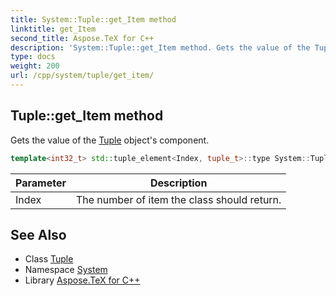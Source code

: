 ```yaml
---
title: System::Tuple::get_Item method
linktitle: get_Item
second_title: Aspose.TeX for C++
description: 'System::Tuple::get_Item method. Gets the value of the Tuple object''s component in C++.'
type: docs
weight: 200
url: /cpp/system/tuple/get_item/
---
```

## Tuple::get_Item method


Gets the value of the [Tuple](../) object's component.

```cpp
template<int32_t> std::tuple_element<Index, tuple_t>::type System::Tuple<Args>::get_Item() const
```


| Parameter | Description |
| --- | --- |
| Index | The number of item the class should return. |

## See Also

* Class [Tuple](../)
* Namespace [System](../../)
* Library [Aspose.TeX for C++](../../../)
